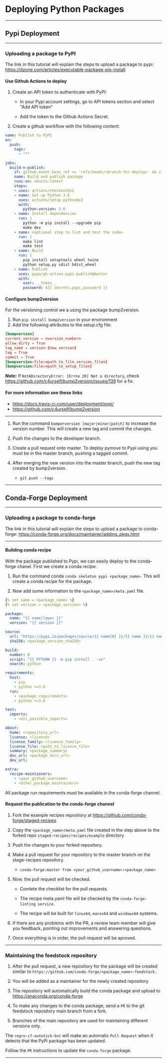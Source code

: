 # Deploying Python Packages

---

## Pypi Deployment

---

### Uploading a package to PyPI

The link in this tutorial will explain the steps to upload a package to pypi: <https://dzone.com/articles/executable-package-pip-install>

#### Use Github Actions to deploy

1.  Create an API token to authenticate with PyPI:
    -  In your Pypi account settings, go to API tokens section and
 select "Add API token"

    -  Add the token to the Github Actions Secret.

2.  Create a github workflow with the following content:
```yaml
name: Publish to PyPI
on:
  push:
    tags:
      - "*"

jobs:
  build-n-publish:
    if: github.event.base_ref == 'refs/heads/<branch-for-deploy>' && startsWith(github.ref, 'refs/tags')
    name: Build and publish package
    runs-on: ubuntu-latest
    steps:
    - uses: actions/checkout@v2
    - name: Set up Python 3.6
      uses: actions/setup-python@v2
      with:
        python-version: 3.6
    - name: Install dependencies
      run: |
        python -m pip install --upgrade pip
        make dev
    - name: <optional step to lint and test the code>
      run: |
        make lint
        make test
    - name: Build
      run: |
        pip install setuptools wheel twine
        python setup.py sdist bdist_wheel
    - name: Publish
      uses: pypa/gh-action-pypi-publish@master
      with:
        user: __token__
        password: ${{ secrets.pypi_password }}
```

#### Configure bump2version

For the versioning control we a using the package bump2version.

1.  Run `pip install bump2version` in your environment
2.  Add the following attributes to the setup.cfg file:
```conf
[bumpversion]
current_version = <version_number>
allow_dirty = True
tag_name = version-{new_version}
tag = True
commit = True
[bumpversion:file:<path_to_file_version_file>]
[bumpversion:file:<path_to_setup_file>]
```

***Note:*** If `NotADirectoryError: [Errno 20] Not a directory`,
 check <https://github.com/c4urself/bump2version/issues/139> for a fix.

#### For more information see these links

-   <https://docs.travis-ci.com/user/deployment/pypi/>
-   <https://github.com/c4urself/bump2version>

---

1.  Run the command `bumperversion [major|minor|patch]` to increase the version number.
 This will create a new tag and commit the changes.

2.  Push the changes to the developer branch.

3.  Create a pull request onto master. To deploy pymove to Pypi using
 you must be in the master branch, pushing a tagged commit.

4.  After merging the new version into the master branch, push the new
 tag created by bump2version.
    -   `git push --tags`

---

## Conda-Forge Deployment

---

### Uploading a package to conda-forge

The link in this tutorial will explain the steps to upload a
 package to conda-forge: <https://conda-forge.org/docs/maintainer/adding_pkgs.html>

---

#### Building conda recipe

With the package published to Pypi, we can easily deploy to the
 conda-forge chanel. First we create a conda recipe.

1.  Run the command conda `conda skeleton pypi <package_name>`.
 This will create a conda recipe for the package.

2.  Now add some information to the `<package_name>/meta.yaml` file.
```yaml
{% set name = <package_name> %}
{% set version = <package_version> %}

package:
  name: "{{ name|lower }}"
  version: "{{ version }}"

source:
  url: "https://pypi.io/packages/source/{{ name[0] }}/{{ name }}/{{ name }}-{{ version }}.tar.gz"
  sha256: <package_version_sha256>

build:
  number: 0
  script: "{{ PYTHON }} -m pip install . -vv"
  noarch: python

requirements:
  host:
    - pip
    - python >=3.6
  run:
    - <package_requirements>
    - python >=3.6

test:
  imports:
    - <all_possible_imports>

about:
  home: <repository_url>
  license: <licence>
  license_family: <licence_family>
  license_file: <path_to_licence_file>
  summary: <package_summary>
  doc_url: <package_docs_url>
  dev_url:

extra:
  recipe-maintainers:
    - <your_github_username>
    - <other_package_maintainers>
```

All package run requirements must be available in the conda-forge channel.

#### Request the publication to the conda-forge channel

1.  Fork the example recipes repository at <https://github.com/conda-forge/staged-recipes>

2.  Copy the `<package_name>/meta.yaml` file created in the step above to
 the forked repo `staged-recipes/recipes/example` directory

3.  Push the changes to your forked repository.

4.  Make a pull request for your repository to the master branch on
 the stage-recipes repository.
    -   `conda-forge:master from <your_github_username>:<package_name>`

5.  Now, the pull request will be checked.
    -   Comlete the checklist for the pull requests.

    -   The recipe meta.yaml file will be checked by the `conda-forge-linting service`.

    -   The recipe will be built for `linux64`, `macos64`
 and `windows64` systems.

6.  If there are any problems with the PR, a review team member will give
 you feedback, pointing out improvements and answering questions.

7.  Once everything is in order, the pull request will be aproved.

---

### Maintaining the feedstock repository

1.  After the pull request, a new repository for the package
 will be created similar to `https://github.com/conda-forge/<package_name>-feedstock.`

2.  You will be added as a maintainer for the newly created repository

3.  The repository will automatically build the conda package
 and upload to <https://anaconda.org/conda-forge>

4.  To make any changes to the conda package, send a `PR` to the
 git feedstock repository main branch from a fork.

5.  Branches of the main repository are used for maintaining
 different versions only.

The `regro-cf-autotick-bot` will make an automatic `Pull Request`
 when it detects that the PyPi package has been updated.

Follow the `PR` instructions to update the `conda-forge` package.

---
